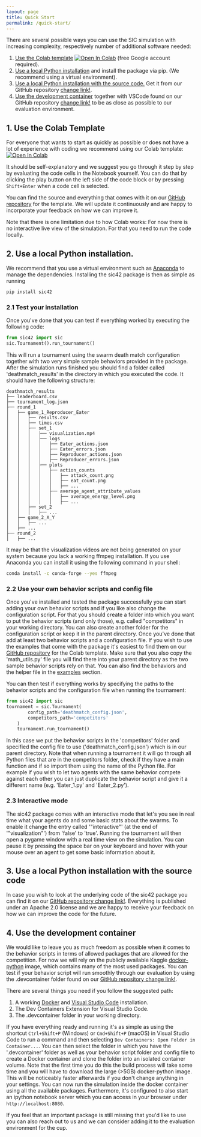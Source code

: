 ```yaml
---
layout: page
title: Quick Start
permalink: /quick-start/
---
```


There are several possible ways you can use the SIC simulation with increasing complexity, respectively number of additional software needed:

1. [Use the Colab template](#1-use-the-colab-template) [![Open In Colab](https://colab.research.google.com/assets/colab-badge.svg)](https://colab.research.google.com/github/lab42-global/sic42-template/blob/main/sic-template.ipynb) (free Google account required).
2. [Use a local Python installation](#2-use-a-local-python-installation) and install the package via pip. (We recommend using a virtual environment).
3. [Use a local Python installation with the source code.](#3-use-a-local-python-installation-with-the-source-code) Get it from our GitHub repository [change link!](https://github.com/lab42-global).
4. [Use the development container](#4-use-the-development-container) together with VSCode found on our GitHub repository [change link!](https://github.com/lab42-global) to be as close as possible to our evaluation environment.

## 1. Use the Colab Template

For everyone that wants to start as quickly as possible or does not have a lot of experience with coding we recommend using our Colab template:
[![Open In Colab](https://colab.research.google.com/assets/colab-badge.svg)](https://colab.research.google.com/github/lab42-global/sic42-template/blob/main/sic-template.ipynb)

It should be self-explanatory and we suggest you go through it step by step by evaluating the code cells in the Notebook yourself. You can do that by clicking the play button on the left side of the code block or by pressing `Shift+Enter` when a code cell is selected.

You can find the source and everything that comes with it on our [GitHub repository](https://github.com/lab42-global/sic42-template) for the template. We will update it continuously and are happy to incorporate your feedback on how we can improve it.

Note that there is one limitation due to how Colab works: For now there is no interactive live view of the simulation. For that you need to run the code locally.

## 2. Use a local Python installation.

We recommend that you use a virtual environment such as [Anaconda](https://docs.anaconda.com/free/anaconda/install/index.html) to manage the dependencies. Installing the sic42 package is then as simple as running

```bash
pip install sic42
```

### 2.1 Test your installation

Once you've done that you can test if everything worked by executing the following code:

```python
from sic42 import sic
sic.Tournament().run_tournament()
```

This will run a tournament using the swarm death match configuration together with two very simple sample behaviors provided in the package. After the simulation runs finished you should find a folder called 'deathmatch_results' in the directory in which you executed the code.
It should have the following structure:

```text
deathmatch_results
├── leaderboard.csv
├── tournament_log.json
├── round_1
│   ├── game_1_Reproducer_Eater
│   │   ├── results.csv
│   │   ├── times.csv
│   │   ├── set_1
│   │   │   ├── visualization.mp4
│   │   │   ├── logs
│   │   │   │   ├── Eater_actions.json
│   │   │   │   ├── Eater_errors.json
│   │   │   │   ├── Reproducer_actions.json
│   │   │   │   ├── Reproducer_errors.json
│   │   │   ├── plots
│   │   │   │   ├── action_counts
│   │   │   │   │   ├── attack_count.png
│   │   │   │   │   ├── eat_count.png
│   │   │   │   │   ├── ...
│   │   │   │   ├── average_agent_attribute_values
│   │   │   │   │   ├── average_energy_level.png
│   │   │   │   │   ├── ...
│   │   ├── set_2
│   │   │   ├── ...
│   ├── game_2_X_Y
│   │   ├── ...
│   ├── ...
├── round_2
│   ├── ...
```

It may be that the visualization videos are not being generated on your system because you lack a working ffmpeg installation. If you use Anaconda you can install it using the following command in your shell:

```bash
conda install -c conda-forge --yes ffmpeg
```

### 2.2 Use your own behavior scripts and config file

Once you've installed and tested the package successfully you can start adding your own behavior scripts and if you like also change the configuration script. For that you should create a folder into which you want to put
the behavior scripts (and only those), e.g. called "competitors" in your working directory. You can also create another folder for the configuration script or keep it in the parent directory. Once you've done that add at
least two behavior scripts and a configuration file. If you wish to use the examples that come with the package it's easiest to find them on our [GitHub repository](https://github.com/lab42-global/sic42-template) for the Colab template. Make sure that you also copy the 'math_utils.py'
file you will find there into your parent directory as the two sample behavior scripts rely on that. You can also find the behaviors and the helper file in the [examples](/examples/) section.

You can then test if everything works by specifying the paths to the behavior scripts and the configuration file when running the tournament:

```python
from sic42 import sic
tournament = sic.Tournament(
        config_path='deathmatch_config.json',
        competitors_path='competitors'
    )
    tournament.run_tournament()
```

In this case we put the behavior scripts in the 'competitors' folder and specified the config file to use ('deathmatch_config.json') which is in our parent directory. Note that when running a tournament it will go through
all Python files that are in the competitors folder, check if they have a main function and if so import them using the name of the Python file. For example if you wish to let two agents with the same behavior compete
against each other you can just duplicate the behavior script and give it a different name (e.g. 'Eater_1.py' and 'Eater_2.py').

### 2.3 Interactive mode

The sic42 package comes with an interactive mode that let's you see in real time what your agents do and some basic stats about the swarms. To enable it change the entry called '"interactive"' (at the end of '"visualization"') from 'false' to 'true'.
Running the tournament will then open a pygame window with a real time view on the simulation. You can pause it by pressing the space bar on your keyboard and hover with your mouse over an agent to get some basic information about it.

## 3. Use a local Python installation with the source code

In case you wish to look at the underlying code of the sic42 package you can find it on our [GitHub repository change link!](https://github.com/lab42-global/). Everything is published under an Apache 2.0 license and we are happy to receive your feedback
on how we can improve the code for the future.

## 4. Use the development container

We would like to leave you as much freedom as possible when it comes to the behavior scripts in terms of allowed packages that are allowed for the competition. For now we will rely on the publicly available Kaggle [docker-python](https://github.com/Kaggle/docker-python) image,
which contains many of the most used packages. You can test if your behavior script will run smoothly through our evaluation by using the .devcontainer folder found on our [GitHub repository change link!](https://github.com/lab42-global/). 

There are several things you need if you follow the suggested path:

1. A working [Docker](https://docs.docker.com/get-docker/) and [Visual Studio Code](https://code.visualstudio.com/download) installation.
2. The Dev Containers Extension for Visual Studio Code.
3. The .devcontainer folder in your working directory.

If you have everything ready and running it's as simple as using the shortcut `Ctrl+Shift+P` (Windows) or `Cmd+Shift+P` (macOS) in Visual Studio Code to run a command and then selecting `Dev Containers: Open Folder in Container...`. You can then select the folder in which
you have the '.devcontainer' folder as well as your behavior script folder and config file to create a Docker container and clone the folder into an isolated container volume. Note that the first time you do this the build process will take some time and you will have to 
download the large (>5GB) docker-python image. This will be noticeably faster afterwards if you don't change anything in your settings. You can now run the simulation inside the docker container using all the available packages. Furthermore, it's configured to also start
an ipython notebook server which you can access in your browser under `http://localhost:8080`.

If you feel that an important package is still missing that you'd like to use you can also reach out to us and we can consider adding it to the evaluation environment for the cup.